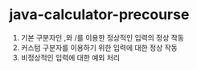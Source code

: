 # java-calculator-precourse

1. 기본 구분자인 ,와 /를 이용한 정상적인 입력의 정상 작동
2. 커스텀 구분자를 이용하기 위한 입력에 대한 정상 작동
3. 비정상적인 입력에 대한 예외 처리